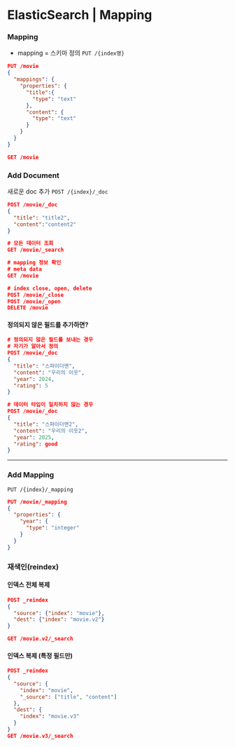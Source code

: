 # ElasticSearch | Mapping
### Mapping 
- mapping = 스키마 정의 `PUT /{index명}`
```Json
PUT /movie
{
  "mappings": {
    "properties": {
      "title":{
        "type": "text"
      },
      "content": {
        "type": "text"
      }
    }
  }
}

GET /movie
```


###  Add Document
새로운 doc 추가  `POST /{index}/_doc`
```json
POST /movie/_doc
{
  "title": "title2",
  "content":"content2"
}

# 모든 데이터 조회
GET /movie/_search

# mapping 정보 확인
# meta data
GET /movie

# index close, open, delete
POST /movie/_close
POST /movie/_open
DELETE /movie
```
#### 정의되지 않은 필드를 추가하면?
```JSON
# 정의되지 않은 필드를 보내는 경우
# 자기가 알아서 정의
POST /movie/_doc
{
  "title": "스파이더맨",
  "content": "우리의 이웃",
  "year": 2024,
  "rating": 5
}

# 데이터 타입이 일치하지 않는 경우
POST /movie/_doc
{
  "title": "스파이더맨2",
  "content": "우리의 이웃2",
  "year": 2025,
  "rating": good
}
```
---

### Add Mapping
`PUT /{index}/_mapping`
```JSON
PUT /movie/_mapping
{
  "properties": {
    "year": {
      "type": "integer"
    }
  }
}
```

### 재색인(reindex)
#### 인덱스 전체 복제
```JSON
POST _reindex 
{
  "source": {"index": "movie"},
  "dest": {"index": "movie.v2"}
}

GET /movie.v2/_search
```

#### 인덱스 복제 (특정 필드만)
```JSON
POST _reindex
{
  "source": {
    "index": "movie",
    "_source": ["title", "content"]
  },
  "dest": {
    "index": "movie.v3"
  }
}
GET /movie.v3/_search
```